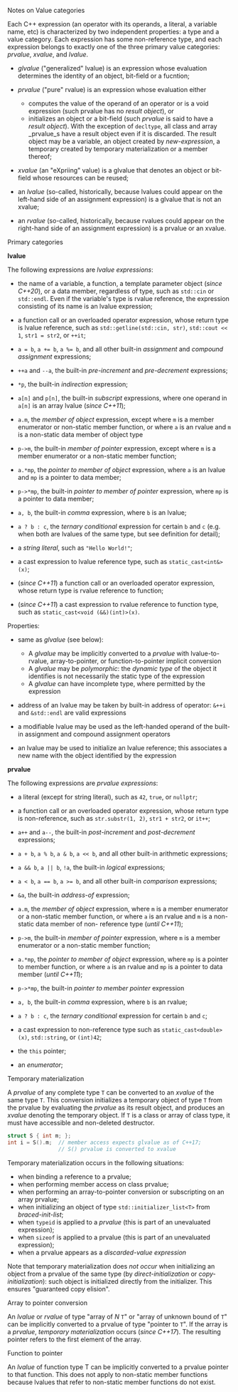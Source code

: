 Notes on Value categories


Each C++ expression (an operator with its operands, a literal, a variable name, etc) is characterized
by two independent properties: a type and a value category. Each expression has some non-reference 
type, and each expression belongs to exactly one of the three primary value categories:
_prvalue_, _xvalue_, and _lvalue_.

* _glvalue_ ("generalized" lvalue) is an expression whose evaluation determines the identity of an
object, bit-field or a fucntion;

* _prvalue_ ("pure" rvalue) is an expression whose evaluation either
   * computes the value of the operand of an operator or is a void expression (such prvalue has no 
     _result object_), or
   * initializes an object or a bit-field (such _prvalue_ is said to have a _result object_). With
     the exception of ```decltype```, all class and array _prvalue_s have a result object even if
     it is discarded. The result object may be a variable, an object created by _new-expression_, 
     a temporary created by temporary materialization or a member thereof;

* _xvalue_ (an "eXpriing" value) is a glvalue that denotes an object or bit-field whose resources
  can be reused;

* an _lvalue_ (so-called, historically, because lvalues could appear on the left-hand side of an 
  assignment expression) is a glvalue that is not an xvalue;

* an _rvalue_ (so-called, historically, because rvalues could appear on the right-hand side of an 
  assignment expression) is a prvalue or an xvalue.


Primary categories

**lvalue**

The following expressions are _lvalue expressions_:

* the name of a variable, a function, a template parameter object (_since C++20_), or a data
  member, regardless of type, such as ```std::cin``` or ```std::endl```. Even if the variable's
  type is rvalue reference, the expression consisting of its name is an lvalue expression;

* a function call or an overloaded operator expression, whose return type is lvalue reference,
  such as ```std::getline(std::cin, str)```, ```std::cout << 1```, ```str1 = str2```, or ```++it```;

* ```a = b```, ```a += b```, ```a %= b```, and all other built-in _assignment_ and _compound assignment_
  expressions;

* ```++a``` and ```--a```, the built-in _pre-increment_ and _pre-decrement_ expressions;

* ```*p```, the built-in _indirection_ expression;

* ```a[n]``` and ```p[n]```, the built-in _subscript_ expressions, where one operand in ```a[n]``` is an
array lvalue (_since C++11_);

* ```a.m```, the _member of object_ expression, except where ```m``` is a member enumerator or
  non-static member function, or where ```a``` is an rvalue and ```m``` is a non-static data member
  of object type

* ```p->m```, the built-in _member of pointer_ expression, except where ```m``` is a member enumerator or
  a non-static member function;

* ```a.*mp```, the _pointer to member of object_ expression, where ```a``` is an lvalue and ```mp``` is a 
  pointer to data member;

* ```p->*mp```, the built-in _pointer to member of pointer_ expression, where ```mp``` is a pointer to data
  member;

* ```a, b```, the built-in _comma_ expression, where ```b``` is an lvalue;

* ```a ? b : c```, the _ternary conditional_ expression for certain ```b``` and ```c``` (e.g. when both are
  lvalues of the same type, but see definition for detail);

* a _string literal_, such as ```"Hello World!"```;

* a cast expression to lvalue reference type, such as ```static_cast<int&>(x)```;

* (_since C++11_) a function call or an overloaded operator expression, whose return type is rvalue reference
  to function;

* (_since C++11_) a cast expression to rvalue reference to function type, such as 
  ```static_cast<void (&&)(int)>(x)```. 


Properties:

* same as _glvalue_ (see below):
   * A _glvalue_ may be implicitly converted to a _prvalue_ with lvalue-to-rvalue, array-to-pointer, or 
     function-to-pointer implicit conversion
   * A _glvalue_ may be _polymorphic_: the _dynamic type_ of the object it identifies is not necessarily
     the static type of the expression
   * A _glvalue_ can have incomplete type, where permitted by the expression

* address of an lvalue may be taken by built-in address of operator: ```&++i``` and ```&std::endl```
  are valid expressions

* a modifiable lvalue may be used as the left-handed operand of the built-in assignment and compound
  assignment operators

* an lvalue may be used to initialize an lvalue reference; this associates a new name with the object 
  identified by the expression


**prvalue**

The following expressions are _prvalue expressions_:

* a literal (except for string literal), such as ```42```, ```true```, or ```nullptr```;

* a function call or an overloaded operator expression, whose return type is non-reference,
  such as ```str.substr(1, 2)```, ```str1 + str2```, or ```it++```;

* ```a++``` and ```a--```, the built-in _post-increment_ and _post-decrement_ expressions;

* ```a + b```, ```a % b```, ```a & b```, ```a << b```, and all other built-in arithmetic expressions;

* ```a && b```, ```a || b```, ```!a```, the built-in _logical_ expressions;

* ```a < b```, ```a == b```, ```a >= b```, and all other built-in _comparison_ expressions;

* ```&a```, the built-in _address-of_ expression;

* ```a.m```, the _member of object_ expression, where ```m``` is a member enumerator or a non-static
  member function, or where ```a``` is an rvalue and ```m``` is a non-static data member of non-
  reference type (_until C++11_);

* ```p->m```, the built-in _member of pointer_ expression, where ```m``` is a member enumerator or
  a non-static member function;

* ```a.*mp```, the _pointer to member of object_ expression, where ```mp``` is a pointer to member
  function, or where ```a``` is an rvalue and ```mp``` is a pointer to data member (_until C++11_);

* ```p->*mp```, the built-in _pointer to member pointer_ expression   

* ```a, b```, the built-in _comma_ expression, where ```b``` is an rvalue;

* ```a ? b : c```, the _ternary conditional_ expression for certain ```b``` and ```c```;

* a cast expression to non-reference type such as ```static_cast<double>(x)```, ```std::string```,
  or ```(int)42```;

* the ```this``` pointer;

* an _enumerator_;
 

Temporary materialization

A _prvalue_ of any complete type ```T``` can be converted to an _xvalue_ of the same type ```T```.
This conversion initializes a temporary object of type ```T``` from the prvalue by evaluating the 
_prvalue_ as its result object, and produces an _xvalue_ denoting the temporary object. If ```T```
is a class or array of class type, it must have accessible and non-deleted destructor.

```cpp
struct S { int m; };
int i = S().m;  // member access expects glvalue as of C++17;
                // S() prvalue is converted to xvalue
``` 

Temporary materialization occurs in the following situations:

* when binding a reference to a prvalue;
* when performing member access on class prvalue;
* when performing an array-to-pointer conversion or subscripting on an array prvalue;
* when initializing an object of type ```std::initializer_list<T>``` from _braced-init-list_;
* when ```typeid``` is applied to a _prvalue_ (this is part of an unevaluated expression);
* when ```sizeof``` is applied to a prvalue (this is part of an unevaluated expression);
* when a prvalue appears as a _discarded-value expression_

Note that temporary materialization does _not occur_ when initializing an object from a prvalue
of the same type (by _direct-initialization_ or _copy-initialization_): such object is initialized
directly from the initializer. This ensures "guaranteed copy elision".


Array to pointer conversion

An _lvalue_ or _rvalue_ of type "array of _N_ ```T```" or "array of unknown bound of ```T```" can be
implicitly converted to a prvalue of type "pointer to ```T```". If the array is a _prvalue_, _temporary
materialization_ occurs (_since C++17_). The resulting pointer refers to the first element of the array.  


Function to pointer


An _lvalue_ of function type T can be implicitly converted to a prvalue pointer to that function.
This does not apply to non-static member functions because lvalues that refer to non-static
member functions do not exist.  
